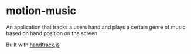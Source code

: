 # motion-music

An application that tracks a users hand and plays a certain genre of music based on hand position on the screen.

Built with [handtrack.js](https://github.com/victordibia/handtrack.js/)
